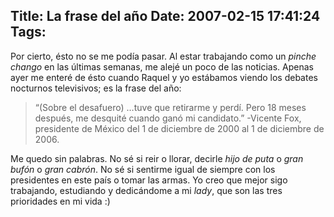 Title: La frase del año
Date: 2007-02-15 17:41:24
Tags: 
---
<p>Por cierto, ésto no se me podía pasar. Al estar trabajando como un <em>pinche chango</em> en las últimas semanas, me alejé un poco de las noticias. Apenas ayer me enteré de ésto cuando Raquel y yo estábamos viendo los debates nocturnos televisivos; es la frase del año:
</p>
<blockquote>&#8220;(Sobre el desafuero) &#8230;tuve que retirarme y perdí. Pero 18 meses después, me desquité cuando ganó mi candidato.&#8221; -Vicente Fox, presidente de México del 1 de diciembre de 2000 al 1 de diciembre de 2006.</blockquote>
<p>
Me quedo sin palabras. No sé si reir o llorar, decirle <em>hijo de puta</em> o <em>gran bufón</em> o <em>gran cabrón</em>. No sé si sentirme igual de siempre con los presidentes en este país o tomar las armas. Yo creo que mejor sigo trabajando, estudiando y dedicándome a mi <em>lady</em>, que son las tres prioridades en mi vida :) </p>
